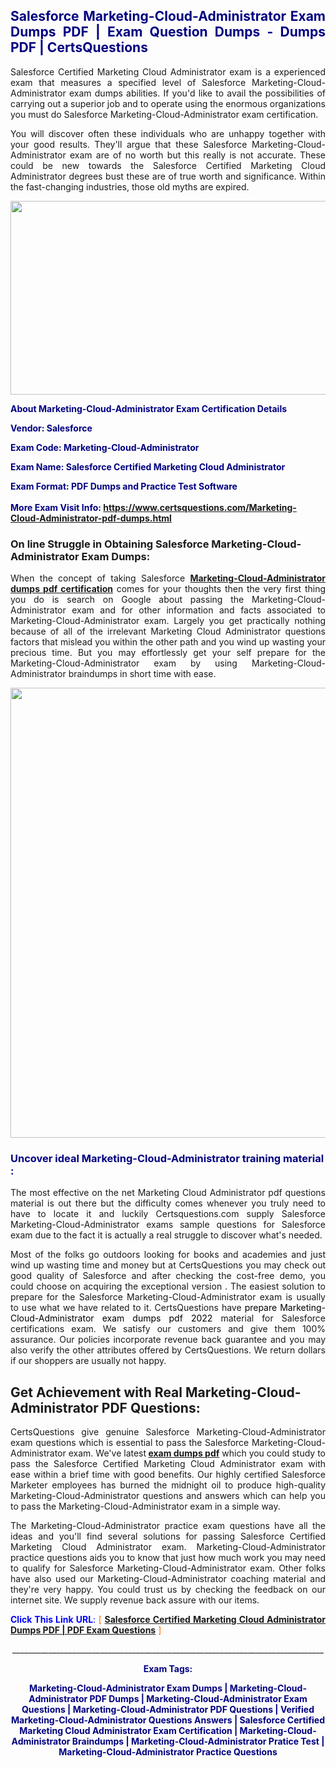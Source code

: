 <h2 style="text-align: justify;"><span style="color: #000080;">Salesforce Marketing-Cloud-Administrator Exam Dumps PDF | Exam Question Dumps - Dumps PDF | CertsQuestions</span></h2>
<p style="text-align: justify;">Salesforce Certified Marketing Cloud Administrator exam is a experienced exam that measures a specified level of Salesforce  Marketing-Cloud-Administrator exam dumps abilities. If you'd like to avail the possibilities of carrying out a superior job and to operate using the enormous organizations you must do Salesforce Marketing-Cloud-Administrator exam certification.</p>
<p style="text-align: justify;">You will discover often these individuals who are unhappy together with your good results. They'll argue that these Salesforce  Marketing-Cloud-Administrator exam are of no worth but this really is not accurate. These could be new towards the Salesforce Certified Marketing Cloud Administrator degrees bust these are of true worth and significance. Within the fast-changing industries, those old myths are expired.</p>
<p><img style="display: block; margin-left: auto; margin-right: auto;" src="https://i.imgur.com/eaP4ae9.png" width="840" height="310" /></p>
<p><span style="color: #000080;"><strong>About Marketing-Cloud-Administrator Exam Certification Details</strong></span></p>
<p><span style="color: #000080;"><strong>Vendor: Salesforce<br /></strong></span></p>
<p><span style="color: #000080;"><strong>Exam Code: Marketing-Cloud-Administrator</strong></span></p>
<p><span style="color: #000080;"><strong>Exam Name: Salesforce Certified Marketing Cloud Administrator</strong></span></p>
<p><span style="color: #000080;"><strong>Exam Format: PDF Dumps and Practice Test Software<br /><br />More Exam Visit Info: <span style="color: #ff6600;"><a href="https://www.certsquestions.com/Marketing-Cloud-Administrator-pdf-dumps.html">https://www.certsquestions.com/Marketing-Cloud-Administrator-pdf-dumps.html</a></span></strong></span></p>
<h3>On line Struggle in Obtaining Salesforce Marketing-Cloud-Administrator Exam Dumps:</h3>
<p style="text-align: justify;">When the concept of taking Salesforce <a href="https://www.certsquestions.com/Marketing-Cloud-Administrator-pdf-dumps.html"><strong> Marketing-Cloud-Administrator dumps pdf certification</strong></a> comes for your thoughts then the very first thing you do is search on Google about passing the Marketing-Cloud-Administrator exam and for other information and facts associated to Marketing-Cloud-Administrator exam. Largely you get practically nothing because of all of the irrelevant Marketing Cloud Administrator questions factors that mislead you within the other path and you wind up wasting your precious time. But you may effortlessly get your self prepare for the Marketing-Cloud-Administrator exam by using Marketing-Cloud-Administrator braindumps in short time with ease.</p>
<p><a href="https://www.certsquestions.com/Marketing-Cloud-Administrator-pdf-dumps.html"><img style="display: block; margin-left: auto; margin-right: auto;" src="https://i.imgur.com/pxhoKQ2.png" width="720" /></a></p>
<h3><span style="color: #000080;">Uncover ideal  Marketing-Cloud-Administrator training material :</span></h3>
<p style="text-align: justify;">The most effective on the net Marketing Cloud Administrator pdf questions material is out there but the difficulty comes whenever you truly need to have to locate it and luckily Certsquestions.com supply Salesforce Marketing-Cloud-Administrator exams sample questions for Salesforce  exam due to the fact it is actually a real struggle to discover what's needed.</p>
<p style="text-align: justify;">Most of the folks go outdoors looking for books and academies and just wind up wasting time and money but at CertsQuestions you may check out good quality of Salesforce  and after checking the cost-free demo, you could choose on acquiring the exceptional version . The easiest solution to prepare for the Salesforce Marketing-Cloud-Administrator exam is usually to use what we have related to it. CertsQuestions have <span style="color: #000000;">prepare Marketing-Cloud-Administrator exam dumps pdf 2022</span> material for Salesforce certifications exam. We satisfy our customers and give them 100% assurance. Our policies incorporate revenue back guarantee and you may also verify the other attributes offered by CertsQuestions. We return dollars if our shoppers are usually not happy.</p>
<h2>Get Achievement with Real Marketing-Cloud-Administrator PDF Questions:</h2>
<p style="text-align: justify;">CertsQuestions give genuine Salesforce Marketing-Cloud-Administrator exam questions which is essential to pass the Salesforce  Marketing-Cloud-Administrator exam. We've latest<strong>&nbsp;<a href="https://www.certsquestions.com/">exam dumps pdf</a></strong>&nbsp;which you could study to pass the Salesforce Certified Marketing Cloud Administrator exam with ease within a brief time with good benefits. Our highly certified Salesforce Marketer employees has burned the midnight oil to produce high-quality Marketing-Cloud-Administrator questions and answers which can help you to pass the Marketing-Cloud-Administrator exam in a simple way.</p>
<p style="text-align: justify;">The Marketing-Cloud-Administrator practice exam questions have all the ideas and you'll find several solutions for passing Salesforce Certified Marketing Cloud Administrator exam. Marketing-Cloud-Administrator practice questions aids you to know that just how much work you may need to qualify for Salesforce  Marketing-Cloud-Administrator exam. Other folks have also used our Marketing-Cloud-Administrator coaching material and they're very happy. You could trust us by checking the feedback on our internet site. We supply revenue back assure with our items.</p>
<p style="text-align: justify;"><span style="color: #0000ff;"><strong>Click This Link URL</strong>:</span> <span style="color: #ff6600;">[ <strong><a href="https://www.certsquestions.com/salesforce-marketer-certification.html">Salesforce Certified Marketing Cloud Administrator Dumps PDF | PDF Exam Questions</a></strong> ]</span></p>
<p style="text-align: center;">______________________________________________________________________________</p>
<p style="text-align: center;"><span style="color: #000080;"><strong>Exam Tags:</strong></span></p>
<p style="text-align: center;"><span style="color: #000080;"><strong>Marketing-Cloud-Administrator Exam Dumps | Marketing-Cloud-Administrator PDF Dumps | Marketing-Cloud-Administrator Exam Questions | Marketing-Cloud-Administrator PDF Questions | Verified Marketing-Cloud-Administrator Questions Answers | Salesforce Certified Marketing Cloud Administrator Exam Certification | Marketing-Cloud-Administrator Braindumps | Marketing-Cloud-Administrator Pratice Test | Marketing-Cloud-Administrator Practice Questions</strong></span></p>

